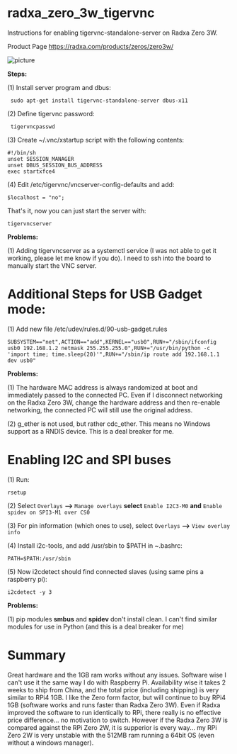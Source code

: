 # radxa_zero_3w_tigervnc
Instructions for enabling tigervnc-standalone-server on Radxa Zero 3W.

Product Page
https://radxa.com/products/zeros/zero3w/

![picture](https://radxa.com/zero/3w/banner_zero3w.webp)

**Steps:**

(1) Install server program and dbus:

``` sudo apt-get install tigervnc-standalone-server dbus-x11```

(2) Define tigervnc password:

``` tigervncpasswd```

(3) Create ~/.vnc/xstartup script with the following contents:

```
#!/bin/sh
unset SESSION_MANAGER
unset DBUS_SESSION_BUS_ADDRESS
exec startxfce4
```

(4) Edit /etc/tigervnc/vncserver-config-defaults and add:

```$localhost = "no";```

That's it, now you can just start the server with:

```tigervncserver```

**Problems:**

(1) Adding tigervncserver as a systemctl service (I was not able to get it working, please let me know if you do). I need to ssh into the board to manually start the VNC server.

# Additional Steps for USB Gadget mode:

(1) Add new file /etc/udev/rules.d/90-usb-gadget.rules

```
SUBSYSTEM=="net",ACTION=="add",KERNEL=="usb0",RUN+="/sbin/ifconfig usb0 192.168.1.2 netmask 255.255.255.0",RUN+="/usr/bin/python -c 'import time; time.sleep(20)'",RUN+="/sbin/ip route add 192.168.1.1 dev usb0"
```

**Problems:**

(1) The hardware MAC address is always randomized at boot and immediately passed to the connected PC. Even if I disconnect networking on the Radxa Zero 3W, change the hardware address and then re-enable networking, the connected PC will still use the original address.

(2) g_ether is not used, but rather cdc_ether. This means no Windows support as a RNDIS device. This is a deal breaker for me.

# Enabling I2C and SPI buses

(1) Run:

```rsetup```

(2) Select ```Overlays``` **-->** ```Manage overlays``` **select** ```Enable I2C3-M0``` **and** ```Enable spidev on SPI3-M1 over CS0``` 

(3) For pin information (which ones to use), select ```Overlays``` **-->** ```View overlay info```

(4) Install i2c-tools, and add /usr/sbin to $PATH in ~.bashrc:

```PATH=$PATH:/usr/sbin```

(5) Now i2cdetect should find connected slaves (using same pins a raspberry pi):

```i2cdetect -y 3```

**Problems:**

(1) pip modules **smbus** and **spidev** don't install clean. I can't find similar modules for use in Python (and this is a deal breaker for me)

# Summary

Great hardware and the 1GB ram works without any issues. Software wise I can't use it the same way I do with Raspberry Pi. Availability wise it takes 2 weeks to ship from China, and the total price (including shipping) is very similar to RPi4 1GB. I like the Zero form factor, but will continue to buy RPi4 1GB (software works and runs faster than Radxa Zero 3W). Even if Radxa improved the software to run identically to RPi, there really is no effective price difference... no motivation to switch. However if the Radxa Zero 3W is compared against the RPi Zero 2W, it is supperior is every way... my RPi Zero 2W is very unstable with the 512MB ram running a 64bit OS (even without a windows manager).
